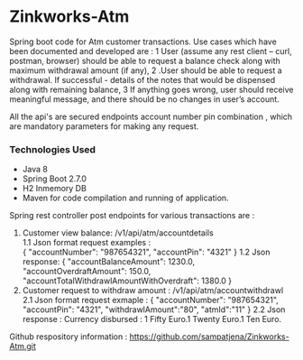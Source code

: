 # Zinkworks-Atm
Spring boot code for Atm customer transactions.
Use cases which have been documented and developed are :
1 User (assume any rest client – curl, postman, browser) should be able to request a balance
  check along with maximum withdrawal amount (if any),
2 .User should be able to request a withdrawal. If successful - details of the notes that would
  be dispensed along with remaining balance,
3 If anything goes wrong, user should receive meaningful message, and there should be no
  changes in user’s account.
  
 All the api's are secured endpoints account number pin combination , which are mandatory parameters for making any request.

### Technologies Used
- Java 8
- Spring Boot 2.7.0
- H2 Inmemory DB
- Maven for code compilation and running of application.

Spring rest controller post endpoints for various transactions are :
1. Customer view balance: /v1/api/atm/accountdetails                     
  1.1 Json format request  examples :                             
    {
    "accountNumber": "987654321",
    "accountPin": "4321"
     }
  1.2 Json response:
     {
    "accountBalanceAmount": 1230.0,
    "accountOverdraftAmount": 150.0,
    "accountTotalWithdrawlAmountWithOverdraft": 1380.0
   } 
2. Customer request to withdraw amount : /v1/api/atm/accountwithdrawl
  2.1 Json format request exmaple :
    {
    "accountNumber": "987654321",
    "accountPin": "4321",
    "withdrawlAmount":"80",
    "atmId":"11"
    }
  2.2 Json response :
     Currency disbursed : 1 Fifty Euro.1 Twenty Euro.1 Ten Euro.

Github respository information : https://github.com/sampatjena/Zinkworks-Atm.git




